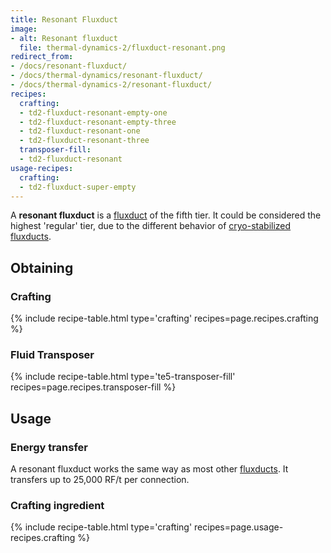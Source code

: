 ```yaml
---
title: Resonant Fluxduct
image:
- alt: Resonant fluxduct
  file: thermal-dynamics-2/fluxduct-resonant.png
redirect_from:
- /docs/resonant-fluxduct/
- /docs/thermal-dynamics/resonant-fluxduct/
- /docs/thermal-dynamics-2/resonant-fluxduct/
recipes:
  crafting:
  - td2-fluxduct-resonant-empty-one
  - td2-fluxduct-resonant-empty-three
  - td2-fluxduct-resonant-one
  - td2-fluxduct-resonant-three
  transposer-fill:
  - td2-fluxduct-resonant
usage-recipes:
  crafting:
  - td2-fluxduct-super-empty
---
```


A **resonant fluxduct** is a [fluxduct](/docs/1.12/thermal-dynamics-2/fluxducts/) of the fifth tier. It
could be considered the highest 'regular' tier, due to the different behavior of
[cryo-stabilized fluxducts](/docs/1.12/thermal-dynamics-2/cryo-stabilized-fluxduct/).


Obtaining
---------

### Crafting
{% include recipe-table.html type='crafting' recipes=page.recipes.crafting %}

### Fluid Transposer
{% include recipe-table.html type='te5-transposer-fill' recipes=page.recipes.transposer-fill %}


Usage
-----

### Energy transfer
A resonant fluxduct works the same way as most other
[fluxducts](/docs/1.12/thermal-dynamics-2/fluxducts/). It transfers up to 25,000 RF/t per connection.

### Crafting ingredient
{% include recipe-table.html type='crafting' recipes=page.usage-recipes.crafting %}
